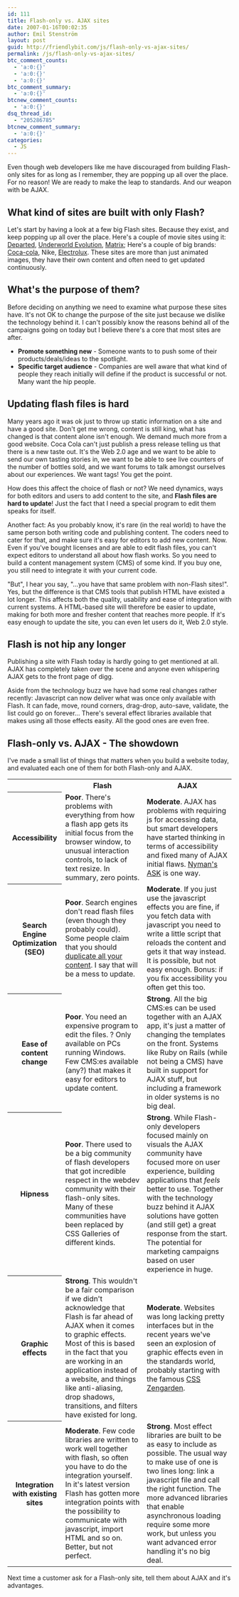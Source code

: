 ```yaml
---
id: 111
title: Flash-only vs. AJAX sites
date: 2007-01-16T00:02:35
author: Emil Stenström
layout: post
guid: http://friendlybit.com/js/flash-only-vs-ajax-sites/
permalink: /js/flash-only-vs-ajax-sites/
btc_comment_counts:
  - 'a:0:{}'
  - 'a:0:{}'
  - 'a:0:{}'
btc_comment_summary:
  - 'a:0:{}'
btcnew_comment_counts:
  - 'a:0:{}'
dsq_thread_id:
  - "205286785"
btcnew_comment_summary:
  - 'a:0:{}'
categories:
  - JS
---
```

Even though web developers like me have discouraged from building Flash-only sites for as long as I remember, they are popping up all over the place. For no reason! We are ready to make the leap to standards. And our weapon with be AJAX.

## What kind of sites are built with only Flash?

Let's start by having a look at a few big Flash sites. Because they exist, and keep popping up all over the place. Here's a couple of movie sites using it: [Departed](http://thedeparted.warnerbros.com/), [Underworld Evolution](http://www.sonypictures.com/homevideo/underworldevolution/index.html), [Matrix](http://whatisthematrix.warnerbros.com/); Here's a couple of big brands: [Coca-cola](http://www.coca-cola.se), Nike, [Electrolux](http://electrolux.com/). These sites are more than just animated images, they have their own content and often need to get updated continuously.

## What's the purpose of them?

Before deciding on anything we need to examine what purpose these sites have. It's not OK to change the purpose of the site just because we dislike the technology behind it. I can't possibly know the reasons behind all of the campaigns going on today but I believe there's a core that most sites are after.

  * **Promote something new** - Someone wants to to push some of their products/deals/ideas to the spotlight.
  * **Specific target audience** - Companies are well aware that what kind of people they reach initially will define if the product is successful or not. Many want the hip people.

## Updating flash files is hard

Many years ago it was ok just to throw up static information on a site and have a good site. Don't get me wrong, content is still king, what has changed is that content alone isn't enough. We demand much more from a good website. Coca Cola can't just publish a press release telling us that there is a new taste out. It's the Web 2.0 age and we want to be able to send our own tasting stories in, we want to be able to see live counters of the number of bottles sold, and we want forums to talk amongst ourselves about our experiences. We want tags! You get the point.

How does this affect the choice of flash or not? We need dynamics, ways for both editors and users to add content to the site, and **Flash files are hard to update**! Just the fact that I need a special program to edit them speaks for itself.

Another fact: As you probably know, it's rare (in the real world) to have the same person both writing code and publishing content. The coders need to cater for that, and make sure it's easy for editors to add new content. Now. Even if you've bought licenses and are able to edit flash files, you can't expect editors to understand all about how flash works. So you need to build a content management system (CMS) of some kind. If you buy one, you still need to integrate it with your current code.

"But", I hear you say, "…you have that same problem with non-Flash sites!". Yes, but the difference is that CMS tools that publish HTML have existed a lot longer. This affects both the quality, usability and ease of integration with current systems. A HTML-based site will therefore be easier to update, making for both more and fresher content that reaches more people. If it's easy enough to update the site, you can even let users do it, Web 2.0 style.

## Flash is not hip any longer

Publishing a site with Flash today is hardly going to get mentioned at all. AJAX has completely taken over the scene and anyone even whispering AJAX gets to the front page of digg.

Aside from the technology buzz we have had some real changes rather recently: Javascript can now deliver what was once only available with Flash. It can fade, move, round corners, drag-drop, auto-save, validate, the list could go on forever… There's several effect libraries available that makes using all those effects easity. All the good ones are even free.

## Flash-only vs. AJAX - The showdown

I've made a small list of things that matters when you build a website today, and evaluated each one of them for both Flash-only and AJAX.

<table>
  <tr>
    <td>
    </td>
    <th scope="col">
      Flash
    </th>
    <th scope="col">
      AJAX
    </th>
  </tr>
  <tr>
    <th scope="row">
      Accessibility
    </th>
    <td class="incorrect">
      <strong>Poor</strong>. There's problems with everything from how a flash app gets its initial focus from the browser window, to unusual interaction controls, to lack of text resize. In summary, zero points.
    </td>
    <td class="almost">
      <strong>Moderate</strong>. AJAX has problems with requiring js for accessing data, but smart developers have started thinking in terms of accessibility and fixed many of AJAX initial flaws. <a href="http://www.robertnyman.com/2006/02/08/ask-ajax-source-kit">Nyman's ASK</a> is one way.
    </td>
  </tr>
  <tr>
    <th scope="row">
      Search Engine Optimization (SEO)
    </th>
    <td class="incorrect">
      <strong>Poor</strong>. Search engines don't read flash files (even though they probably could). Some people claim that you should <a href="http://blog.deconcept.com/2006/03/13/modern-approach-flash-seo/">duplicate all your content</a>. I say that will be a mess to update.
    </td>
    <td class="almost">
      <strong>Moderate</strong>. If you just use the javascript effects you are fine, if you fetch data with javascript you need to write a little script that reloads the content and gets it that way instead. It is possible, but not easy enough. Bonus: if you fix accessibility you often get this too.
    </td>
  </tr>
  <tr>
    <th scope="row">
      Ease of content change
    </th>
    <td class="incorrect">
      <strong>Poor</strong>. You need an expensive program to edit the files. ? Only available on PCs running Windows. Few CMS:es available (any?) that makes it easy for editors to update content.
    </td>
    <td class="correct">
      <strong>Strong</strong>. All the big CMS:es can be used together with an AJAX app, it's just a matter of changing the templates on the front. Systems like Ruby on Rails (while not being a CMS) have built in support for AJAX stuff, but including a framework in older systems is no big deal.
    </td>
  </tr>
  <tr>
    <th scope="row">
      Hipness
    </th>
    <td class="incorrect">
      <strong>Poor</strong>. There used to be a big community of flash developers that got incredible respect in the webdev community with their flash-only sites. Many of these communities have been replaced by CSS Galleries of different kinds.
    </td>
    <td class="correct">
      <strong>Strong</strong>. While Flash-only developers focused mainly on visuals the AJAX community have focused more on user experience, building applications that <em>feels</em> better to use. Together with the technology buzz behind it AJAX solutions have gotten (and still get) a great response from the start. The potential for marketing campaigns based on user experience in huge.
    </td>
  </tr>
  <tr>
    <th scope="row">
      Graphic effects
    </th>
    <td class="correct">
      <strong>Strong</strong>. This wouldn't be a fair comparison if we didn't acknowledge that Flash is far ahead of AJAX when it comes to graphic effects. Most of this is based in the fact that you are working in an application instead of a website, and things like anti-aliasing, drop shadows, transitions, and filters have existed for long.
    </td>
    <td class="almost">
      <strong>Moderate</strong>. Websites was long lacking pretty interfaces but in the recent years we've seen an explosion of graphic effects even in the standards world, probably starting with the famous <a href="http://www.csszengarden.com/">CSS Zengarden</a>.
    </td>
  </tr>
  <tr>
    <th scope="row">
      Integration with existing sites
    </th>
    <td class="almost">
      <strong>Moderate</strong>. Few code libraries are written to work well together with flash, so often you have to do the integration yourself. In it's latest version Flash has gotten more integration points with the possibility to communicate with javascript, import HTML and so on. Better, but not perfect.
    </td>
    <td class="correct">
      <strong>Strong</strong>. Most effect libraries are built to be as easy to include as possible. The usual way to make use of one is two lines long: link a javascript file and call the right function. The more advanced libraries that enable asynchronous loading require some more work, but unless you want advanced error handling it's no big deal.
    </td>
  </tr>
</table>

Next time a customer ask for a Flash-only site, tell them about AJAX and it's advantages.
